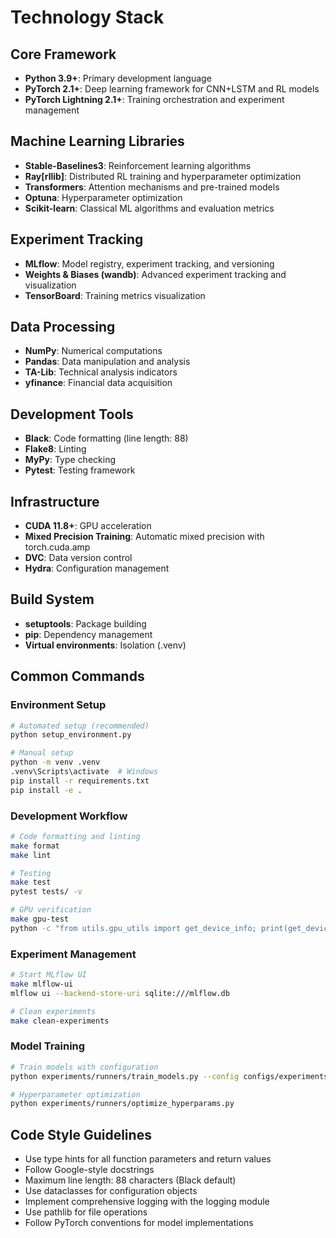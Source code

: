 # Technology Stack

## Core Framework
- **Python 3.9+**: Primary development language
- **PyTorch 2.1+**: Deep learning framework for CNN+LSTM and RL models
- **PyTorch Lightning 2.1+**: Training orchestration and experiment management

## Machine Learning Libraries
- **Stable-Baselines3**: Reinforcement learning algorithms
- **Ray[rllib]**: Distributed RL training and hyperparameter optimization
- **Transformers**: Attention mechanisms and pre-trained models
- **Optuna**: Hyperparameter optimization
- **Scikit-learn**: Classical ML algorithms and evaluation metrics

## Experiment Tracking
- **MLflow**: Model registry, experiment tracking, and versioning
- **Weights & Biases (wandb)**: Advanced experiment tracking and visualization
- **TensorBoard**: Training metrics visualization

## Data Processing
- **NumPy**: Numerical computations
- **Pandas**: Data manipulation and analysis
- **TA-Lib**: Technical analysis indicators
- **yfinance**: Financial data acquisition

## Development Tools
- **Black**: Code formatting (line length: 88)
- **Flake8**: Linting
- **MyPy**: Type checking
- **Pytest**: Testing framework

## Infrastructure
- **CUDA 11.8+**: GPU acceleration
- **Mixed Precision Training**: Automatic mixed precision with torch.cuda.amp
- **DVC**: Data version control
- **Hydra**: Configuration management

## Build System
- **setuptools**: Package building
- **pip**: Dependency management
- **Virtual environments**: Isolation (.venv)

## Common Commands

### Environment Setup
```bash
# Automated setup (recommended)
python setup_environment.py

# Manual setup
python -m venv .venv
.venv\Scripts\activate  # Windows
pip install -r requirements.txt
pip install -e .
```

### Development Workflow
```bash
# Code formatting and linting
make format
make lint

# Testing
make test
pytest tests/ -v

# GPU verification
make gpu-test
python -c "from utils.gpu_utils import get_device_info; print(get_device_info())"
```

### Experiment Management
```bash
# Start MLflow UI
make mlflow-ui
mlflow ui --backend-store-uri sqlite:///mlflow.db

# Clean experiments
make clean-experiments
```

### Model Training
```bash
# Train models with configuration
python experiments/runners/train_models.py --config configs/experiments/cnn_lstm_experiment.yaml

# Hyperparameter optimization
python experiments/runners/optimize_hyperparams.py
```

## Code Style Guidelines
- Use type hints for all function parameters and return values
- Follow Google-style docstrings
- Maximum line length: 88 characters (Black default)
- Use dataclasses for configuration objects
- Implement comprehensive logging with the logging module
- Use pathlib for file operations
- Follow PyTorch conventions for model implementations